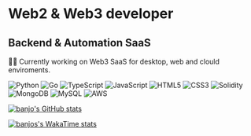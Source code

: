 # **Web2 & Web3 developer**
## Backend & Automation SaaS

👨‍💻 Currently working on Web3 SaaS for desktop, web and clould enviroments.

![Python](https://img.shields.io/badge/python-3670A0?style=for-the-badge&logo=python&logoColor=ffdd54) ![Go](https://img.shields.io/badge/go-00ADD8.svg?style=for-the-badge&logo=go&logoColor=white) ![TypeScript](https://img.shields.io/badge/typescript-007ACC.svg?style=for-the-badge&logo=typescript&logoColor=white) ![JavaScript](https://img.shields.io/badge/javascript-323330.svg?style=for-the-badge&logo=javascript&logoColor=F7DF1E) ![HTML5](https://img.shields.io/badge/html5-E34F26.svg?style=for-the-badge&logo=html5&logoColor=white) ![CSS3](https://img.shields.io/badge/css3-1572B6.svg?style=for-the-badge&logo=css3&logoColor=white) ![Solidity](https://img.shields.io/badge/Solidity-363636.svg?style=for-the-badge&logo=solidity&logoColor=white) ![MongoDB](https://img.shields.io/badge/mongodb-47A248?style=for-the-badge&logo=mongodb&logoColor=white) ![MySQL](https://img.shields.io/badge/mysql-4479A1?style=for-the-badge&logo=mysql&logoColor=white) ![AWS](https://img.shields.io/badge/AWS-FF9900.svg?style=for-the-badge&logo=amazonaws&logoColor=white)

[![banjo's GitHub stats](https://github-readme-stats.vercel.app/api?username=ssbanjo&count_private=true&show_icons=true&theme=gruvbox&hide=issues,contribs)](https://github.com/anuraghazra/github-readme-stats)

[![banjos's WakaTime stats](https://github-readme-stats.vercel.app/api/wakatime?username=ssbanjo&layout=compact&langs_count=5&display_format=percent&hide=makefile)](https://github.com/anuraghazra/github-readme-stats)
